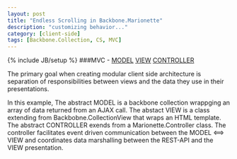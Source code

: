 ```yaml
---
layout: post
title: "Endless Scrolling in Backbone.Marionette"
description: "customizing behavior..."
category: [client-side] 
tags: [Backbone.Collection, CS, MVC]
---
```

{% include JB/setup %}
###MVC - [MODEL](http://backbonejs.org/#Collection) [VIEW](http://marionettejs.com/docs/marionette.compositeview.html) [CONTROLLER](http://marionettejs.com/docs/marionette.controller.html)

The primary goal when creating modular client side architecture is separation of responsibilities between views and the data they use in their presentations.

In this example, The abstract MODEL is a backbone collection wrappging an array of data returned from an AJAX call.  The abstact VIEW is a class extending from Backbobne.CollectionView that wraps an HTML template.  The abstract CONTROLLER exends from a Marionette.Controller class.  The controller facilitates event driven communication between the MODEL <==> VIEW and coordinates data marshalling between the REST-API and the VIEW presentation.


<script src="https://gist.github.com/t2k/dc5300be5343524656fa.js"></script>
